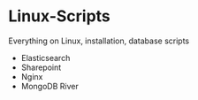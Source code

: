 # Linux-Scripts
Everything on Linux, installation, database scripts

- Elasticsearch
- Sharepoint
- Nginx
- MongoDB River
